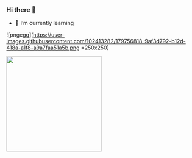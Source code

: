 ### Hi there 👋


- 🌱 I’m currently learning

![pngegg](https://user-images.githubusercontent.com/102413282/179756818-9af3d792-b12d-418a-a1f8-a9a7faa51a5b.png =250x250)


<img src="https://user-images.githubusercontent.com/102413282/179756818-9af3d792-b12d-418a-a1f8-a9a7faa51a5b.png" width="250" height="250">
